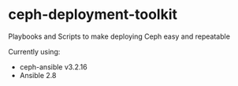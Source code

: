 # ceph-deployment-toolkit
Playbooks and Scripts to make deploying Ceph easy and repeatable

Currently using:
* ceph-ansible v3.2.16 
* Ansible 2.8
